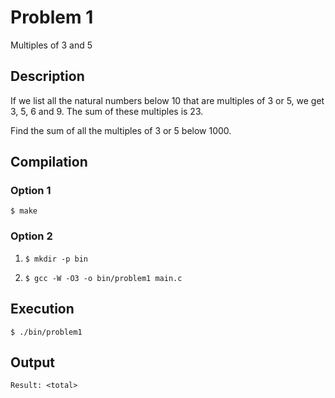 # Problem 1

Multiples of 3 and 5

## Description
If we list all the natural numbers below 10 that are multiples of 3 or 5, we get 3, 5, 6 and 9. The sum of these multiples is 23.

Find the sum of all the multiples of 3 or 5 below 1000.

## Compilation
### Option 1
`$ make`
### Option 2
1. `$ mkdir -p bin`

2. `$ gcc -W -O3 -o bin/problem1 main.c`

## Execution
`$ ./bin/problem1`

## Output
`Result: <total>`
